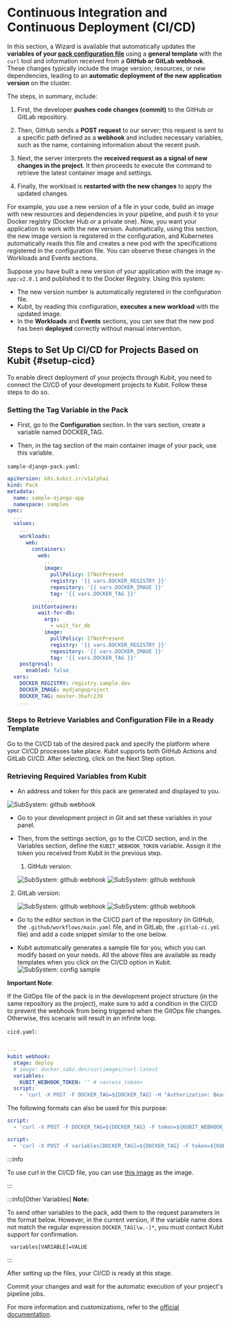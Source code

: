 # Continuous Integration and Continuous Deployment (CI/CD)

In this section, a Wizard is available that automatically updates the **variables of your [pack configuration file](../config)** using a **general template** with the `curl` tool and information received from a **GitHub or GitLab webhook**. These changes typically include the image version, resources, or new dependencies, leading to an **automatic deployment of the new application version** on the cluster.

The steps, in summary, include:

1. First, the developer **pushes code changes (commit)** to the GitHub or GitLab repository.

2. Then, GitHub sends a **POST request** to our server; this request is sent to a specific path defined as a **webhook** and includes necessary variables, such as the name, containing information about the recent push.

3. Next, the server interprets the **received request as a signal of new changes in the project**. It then proceeds to execute the command to retrieve the latest container image and settings.

4. Finally, the workload is **restarted with the new changes** to apply the updated changes.

For example, you use a new version of a file in your code, build an image with new resources and dependencies in your pipeline, and push it to your Docker registry (Docker Hub or a private one). Now, you want your application to work with the new version. Automatically, using this section, the new image version is registered in the configuration, and Kubernetes automatically reads this file and creates a new pod with the specifications registered in the configuration file. You can observe these changes in the Workloads and Events sections.

Suppose you have built a new version of your application with the image `my-app:v2.0.1` and published it to the Docker Registry. Using this system:

- The new version number is automatically registered in the configuration file.
- Kubit, by reading this configuration, **executes a new workload** with the updated image.
- In the **Workloads** and **Events** sections, you can see that the new pod has been **deployed** correctly without manual intervention.

## Steps to Set Up CI/CD for Projects Based on Kubit {#setup-cicd}

To enable direct deployment of your projects through Kubit, you need to connect the CI/CD of your development projects to Kubit. Follow these steps to do so.

### Setting the Tag Variable in the Pack

- First, go to the **Configuration** section. In the vars section, create a variable named DOCKER_TAG.

- Then, in the tag section of the main container image of your pack, use this variable.

`sample-django-pack.yaml`:

```yaml
apiVersion: k8s.kubit.ir/v1alpha1
kind: Pack
metadata:
  name: sample-django-app
  namespace: samples
spec:
  ...
  values:
    ...
    workloads:
      web:
        containers:
          web:
            ...
            image:
              pullPolicy: IfNotPresent
              registry: '{{ vars.DOCKER_REGISTRY }}'
              repository: '{{ vars.DOCKER_IMAGE }}'
              tag: '{{ vars.DOCKER_TAG }}'
            ...
        initContainers:
          wait-for-db:
            args:
              - wait_for_db
            image:
              pullPolicy: IfNotPresent
              registry: '{{ vars.DOCKER_REGISTRY }}'
              repository: '{{ vars.DOCKER_IMAGE }}'
              tag: '{{ vars.DOCKER_TAG }}'
    postgresql:
      enabled: false
  vars:
    DOCKER_REGISTRY: registry.sample.dev
    DOCKER_IMAGE: mydjangoproject
    DOCKER_TAG: master-3bafc239
    ...
```

### Steps to Retrieve Variables and Configuration File in a Ready Template

Go to the CI/CD tab of the desired pack and specify the platform where your CI/CD processes take place. Kubit supports both GitHub Actions and GitLab CI/CD. After selecting, click on the Next Step option.

### Retrieving Required Variables from Kubit

- An address and token for this pack are generated and displayed to you.

![SubSystem: github webhook](img/webhook-vars.png)

- Go to your development project in Git and set these variables in your panel.

- Then, from the settings section, go to the CI/CD section, and in the Variables section, define the `KUBIT_WEBHOOK_TOKEN` variable. Assign it the token you received from Kubit in the previous step.

  1. GitHub version:

  ![SubSystem: github webhook](img/github-webhook.png)
  ![SubSystem: github webhook](img/github-webhook-secrets.png)

2. GitLab version:

   ![SubSystem: github webhook](img/gitlab-webhook.png)
   ![SubSystem: github webhook](img/gitlab-webhook-secrets.png)

- Go to the editor section in the CI/CD part of the repository (in GitHub, the `.github/workflows/main.yaml` file, and in GitLab, the `.gitlab-ci.yml` file) and add a code snippet similar to the one below.

- Kubit automatically generates a sample file for you, which you can modify based on your needs. All the above files are available as ready templates when you click on the CI/CD option in Kubit.
  ![SubSystem: config sample](img/config-sample.png)

**Important Note**:

If the GitOps file of the pack is in the development project structure (in the same repository as the project), make sure to add a condition in the CI/CD to prevent the webhook from being triggered when the GitOps file changes. Otherwise, this scenario will result in an infinite loop.

`cicd.yaml`:

```yml

---
kubit webhook:
  stage: deploy
  # image: docker.sabz.dev/curlimages/curl:latest
  variables:
    KUBIT_WEBHOOK_TOKEN: '' # <access_token>
  script:
    - 'curl -X POST -F DOCKER_TAG=${DOCKER_TAG} -H "Authorization: Bearer ${KUBIT_WEBHOOK_TOKEN}"  https://api.kubit.ir/api/core/packs/<pack_uid>/vars/'
```

The following formats can also be used for this purpose:

```yml
script:
  - 'curl -X POST -F DOCKER_TAG=${DOCKER_TAG} -F token=${KUBIT_WEBHOOK_TOKEN}  https://api.kubit.ir/api/core/packs/<pack_uid>/vars/'
```

```yml
script:
  - 'curl -X POST -F variables[DOCKER_TAG]=${DOCKER_TAG} -F token=${KUBIT_WEBHOOK_TOKEN}  https://api.kubit.ir/api/core/packs/<pack_uid>/vars/'
```

:::info

To use curl in the CI/CD file, you can use [this image](docker.sabz.dev/curlimages/curl:latest) as the image.

:::

:::info[Other Variables]
**Note:**

To send other variables to the pack, add them to the request parameters in the format below. However, in the current version, if the variable name does not match the regular expression `DOCKER_TAG[\w.-]*`, you must contact Kubit support for confirmation.

     variables[VARIABLE]=VALUE

:::

After setting up the files, your CI/CD is ready at this stage.

Commit your changes and wait for the automatic execution of your project's pipeline jobs.

For more information and customizations, refer to the [official documentation](https://docs.gitlab.com/ee/ci/).
